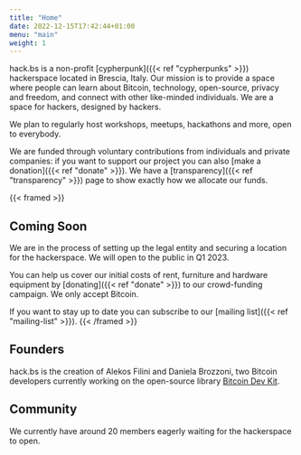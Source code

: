 ```yaml
---
title: "Home"
date: 2022-12-15T17:42:44+01:00
menu: "main"
weight: 1
---
```


hack.bs is a non-profit [cypherpunk]({{< ref "cypherpunks" >}}) hackerspace located in Brescia, Italy. Our mission is to provide a space where people can learn about Bitcoin, technology, open-source, privacy and freedom, and connect with other
like-minded individuals. We are a space for hackers, designed by hackers.

We plan to regularly host workshops, meetups, hackathons and more, open to everybody.

We are funded through voluntary contributions from individuals and private companies: if you want to support our project you can also [make a donation]({{< ref "donate" >}}).
We have a [transparency]({{< ref "transparency" >}}) page to show exactly how we allocate our funds.

{{< framed >}} 
## Coming Soon

We are in the process of setting up the legal entity and securing a location for the hackerspace. We will open to the public in Q1 2023.

You can help us cover our initial costs of rent, furniture and hardware equipment by [donating]({{< ref "donate" >}}) to our crowd-funding campaign. We only accept Bitcoin.

If you want to stay up to date you can subscribe to our [mailing list]({{< ref "mailing-list" >}}).
{{< /framed >}}

## Founders

hack.bs is the creation of Alekos Filini and Daniela Brozzoni, two Bitcoin developers currently working on the open-source library [Bitcoin Dev Kit](https://bitcoindevkit.org).

## Community

We currently have around 20 members eagerly waiting for the hackerspace to open. 
